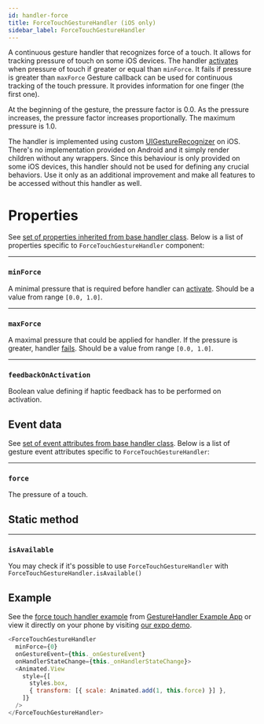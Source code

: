 ```yaml
---
id: handler-force
title: ForceTouchGestureHandler (iOS only)
sidebar_label: ForceTouchGestureHandler
---
```


A continuous gesture handler that recognizes force of a touch. It allows for tracking pressure of touch on some iOS devices.
The handler [activates](state.md#active) when pressure of touch if greater or equal than `minForce`. It fails if pressure is greater than `maxForce`
Gesture callback can be used for continuous tracking of the touch pressure. It provides information for one finger (the first one).

At the beginning of the gesture, the pressure factor is 0.0. As the pressure increases, the pressure factor increases proportionally. The maximum pressure is 1.0.

The handler is implemented using custom [UIGestureRecognizer](https://developer.apple.com/documentation/uikit/uigesturerecognizer) on iOS. There's no implementation provided on Android and it simply render children without any wrappers.
Since this behaviour is only provided on some iOS devices, this handler should not be used for defining any crucial behaviors. Use it only as an additional improvement and make all features to be accessed without this handler as well.

# Properties

See [set of properties inherited from base handler class](handler-common.md#properties). Below is a list of properties specific to `ForceTouchGestureHandler` component:

---
### `minForce`
A minimal pressure that is required before handler can [activate](state.md#active). Should be a value from range `[0.0, 1.0]`.

---
### `maxForce`
A maximal pressure that could be applied for handler. If the pressure is greater, handler [fails](state.md#failed). Should be a value from range `[0.0, 1.0]`.

---
### `feedbackOnActivation`
Boolean value defining if haptic feedback has to be performed on activation.


## Event data
See [set of event attributes from base handler class](handler-common.md#event-data). Below is a list of gesture event attributes specific to `ForceTouchGestureHandler`:

---
### `force`
The pressure of a touch.


## Static method

---
### `isAvailable`
You may check if it's possible to use `ForceTouchGestureHandler` with `ForceTouchGestureHandler.isAvailable()`

## Example

See the [force touch handler example](https://github.com/kmagiera/react-native-gesture-handler/blob/master/Example/forcetouch/index.js) from [GestureHandler Example App](example) or view it directly on your phone by visiting [our expo demo](https://exp.host/@osdnk/gesturehandlerexample).

```js
<ForceTouchGestureHandler
  minForce={0}
  onGestureEvent={this._onGestureEvent}
  onHandlerStateChange={this._onHandlerStateChange}>
  <Animated.View
    style={[
      styles.box,
      { transform: [{ scale: Animated.add(1, this.force) }] },
    ]}
  />
</ForceTouchGestureHandler>
```
